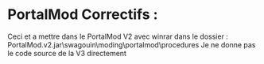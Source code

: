 # PortalMod Correctifs :
Ceci et a mettre dans le PortalMod V2 avec winrar
dans le dossier : PortalMod.v2.jar\swagouin\moding\portalmod\procedures 
Je ne donne pas le code source de la V3 directement

